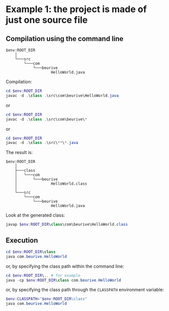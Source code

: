 # Example 1: the project is made of just one source file

## Compilation using the command line

	$env:ROOT_DIR
	    │
	    └───src
	        └───com
	            └───beurive
	                    HelloWorld.java

Compilation:

```powershell
cd $env:ROOT_DIR
javac -d .\class .\src\com\beurive\HelloWorld.java
```

or

```powershell
cd $env:ROOT_DIR
javac -d .\class .\src\com\beurive\*
```

or

```powershell
cd $env:ROOT_DIR
javac -d .\class .\src\**\*.java
```

The result is:

	$env:ROOT_DIR
	    │
	    ├───class
	    │   └───com
	    │       └───beurive
	    │               HelloWorld.class
	    │
	    └───src
	        └───com
	            └───beurive
	                    HelloWorld.java

Look at the generated class:

```powershell
javap $env:ROOT_DIR\class\com\beurive\HelloWorld.class
```

## Execution

```powershell
cd $env:ROOT_DIR\class
java com.beurive.HelloWorld
```

or, by specifying the class path within the command line:

```powershell
cd $env:ROOT_DIR\.. # for example
java -cp $env:ROOT_DIR\class com.beurive.HelloWorld
```

or, by specifying the class path through the `CLASSPATH` environment variable:

```powershell
$env:CLASSPATH="$env:ROOT_DIR\class"
java com.beurive.HelloWorld
```
